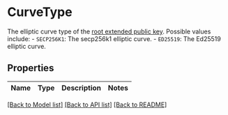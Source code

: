 # CurveType

The elliptic curve type of the [root extended public key](https://manuals.cobo.com/en/portal/mpc-wallets/ocw/tss-node-deployment#tss-node-on-cobo-portal-and-mpc-root-extended-public-key). Possible values include:  - `SECP256K1`: The secp256k1 elliptic curve.  - `ED25519`: The Ed25519 elliptic curve. 

## Properties

Name | Type | Description | Notes
------------ | ------------- | ------------- | -------------

[[Back to Model list]](../README.md#documentation-for-models) [[Back to API list]](../README.md#documentation-for-api-endpoints) [[Back to README]](../README.md)


